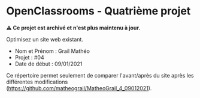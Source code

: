 # OpenClassrooms - Quatrième projet
**⚠️ Ce projet est archivé et n'est plus maintenu à jour.**

Optimisez un site web existant.
- Nom et Prénom : Grail Mathéo
- Projet : #04
- Date de début : 09/01/2021

Ce répertoire permet seulement de comparer l'avant/après du site après les différentes modifications (https://github.com/matheograil/MatheoGrail_4_09012021).
